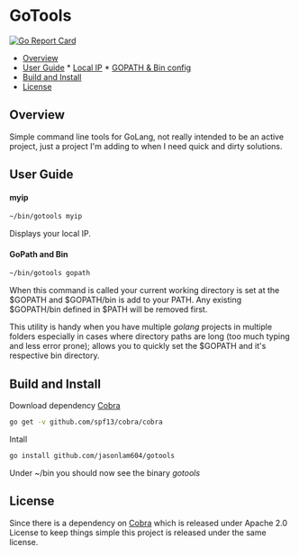 # GoTools

[![Go Report Card](https://goreportcard.com/badge/github.com/jasonlam604/gotools)](https://goreportcard.com/report/github.com/jasonlam604/gotools)

* [Overview](#overview)
* [User Guide](#user-guide)
      * [Local IP](#myip)
      * [GOPATH & Bin config](#gopath-and-bin)
* [Build and Install](#build-and-install)
* [License](#license)
      
## Overview

Simple command line tools for GoLang, not really intended to be an active project, just a project
I'm adding to when I need quick and dirty solutions.

## User Guide


#### myip

```bash
~/bin/gotools myip
```

Displays your local IP.

#### GoPath and Bin

```bash
~/bin/gotools gopath
```

When this command is called your current working directory is set at the $GOPATH and $GOPATH/bin
is add to your PATH.  Any existing $GOPATH/bin defined in $PATH will be removed first.

This utility is handy when you have multiple *golang* projects in multiple folders especially in cases where
directory paths are long (too much typing and less error prone); allows you to quickly set the $GOPATH and it's respective bin directory.

## Build and Install

Download dependency [Cobra](https://github.com/spf13/cobra)

```bash
go get -v github.com/spf13/cobra/cobra
```

Intall

```bash
go install github.com/jasonlam604/gotools
```

Under ~/bin you should now see the binary *gotools*

## License

Since there is a dependency on [Cobra](https://github.com/spf13/cobra) which is released under Apache 2.0 License to 
keep things simple this project is released under the same license.